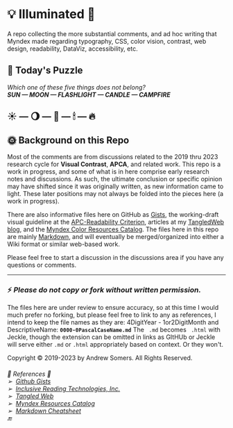 # 💡 Illuminated 🌟
A repo collecting the more substantial comments, and ad hoc writing that Myndex made regarding typography, CSS, color vision, contrast, web design, readability, DataViz, accessibility, etc.

## 🧩 Today's Puzzle
_Which one of these five things does not belong?_     
**_SUN — MOON — FLASHLIGHT — CANDLE — CAMPFIRE_**    
## ☀️ — 🌖 — 🔦 — 🕯 — 🔥


## 🌞 Background on this Repo
Most of the comments are from discussions related to the 2019 thru 2023 research cycle for **Visual Contrast**, **APCA**, and related work. This repo is a work in progress, and some of what is in here comprise early research notes and discussions. As such, the ultimate conclusion or specific opinion may have shifted since it was originally written, as new information came to light. These later positions may not always be folded into the pieces here (a work in progress).

There are also informative files here on GitHub as [Gists][1], the working-draft visual guideline at the [APC-Readability Criterion][2], articles at my [TangledWeb blog][3], and the [Myndex Color Resources Catalog][4]. The files here in this repo are mainly [Markdown][5], and will eventually be merged/organized into either a Wiki format or similar web-based work. 

Please feel free to start a discussion in the discussions area if you have any questions or comments.

-----
### ⚡️ _Please do not copy or fork without written permission._   

The files here are under review to ensure accuracy, so at this time I would much prefer no forking, but please feel free to link to any as references, I intend to keep the file names as they are: 4DigitYear - 1or2DigitMonth and DescriptiveName: **` 0000-0PascalCaseName.md `** The ` .md` becomes ` .html` with Jeckle, though the extension can be omitted in links as GItHUb or Jeckle will serve either `.md` or `.html` appropriately based on context. Or they won't.

Copyright © 2019-2023 by Andrew Somers. All Rights Reserved.    

###### 🔆 _References_ 🌝<br>➢&nbsp;&nbsp;[Github Gists][1] <br>➢&nbsp;&nbsp;[Inclusive Reading Technologies, Inc.][2]<br>➢&nbsp;&nbsp;[Tangled Web][3] <br>➢&nbsp;&nbsp;[Myndex Resources Catalog][4] <br>➢&nbsp;&nbsp;[Markdown Cheatsheet][5] <br>🔚

[1]: https://gist.github.com/Myndex
[2]: https://readtech.org/ARC/
[3]: https://tangledweb.xyz
[4]: https://git.myndex.com
[5]: https://gist.github.com/Myndex/5140d6fe98519bb15c503c490e713233#file-githubflavoredmarkdown-md
